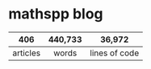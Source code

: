 # mathspp blog

<table class="stats-table">
    <thead>
        <tr>
            <th style="text-align: center;">406</th>
            <th style="text-align: center;">440,733</th>
            <th style="text-align: center;">36,972</th>
        </tr>
    </thead>
    <tbody>
        <tr>
            <td style="text-align: center;">articles</td>
            <td style="text-align: center;">words</td>
            <td style="text-align: center;">lines of code</td>
        </tr>
    </tbody>
</table>